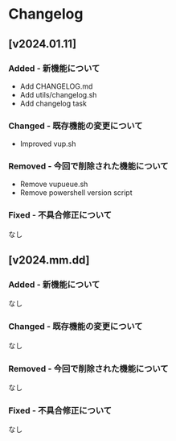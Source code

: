 # Changelog

## [v2024.01.11]

### Added - 新機能について

- Add CHANGELOG.md
- Add utils/changelog.sh
- Add changelog task

### Changed - 既存機能の変更について

- Improved vup.sh

### Removed - 今回で削除された機能について

- Remove vupueue.sh
- Remove powershell version script

### Fixed - 不具合修正について

なし

## [v2024.mm.dd]

### Added - 新機能について

なし

### Changed - 既存機能の変更について

なし

### Removed - 今回で削除された機能について

なし

### Fixed - 不具合修正について

なし

